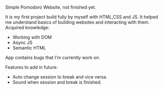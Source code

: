 Simple Pomodoro Website, not finished yet.

It is my first project build fully by myself with HTML,CSS and JS.
It helped me understand basics of building websites and interacting with them.
Acquired knowledge: 
- Working with DOM
- Async JS
- Semantic HTML

App contains bugs that I'm currently work on.

Features to add in future:
- Auto change session to break and vice versa.
- Sound when session and break is finished.
